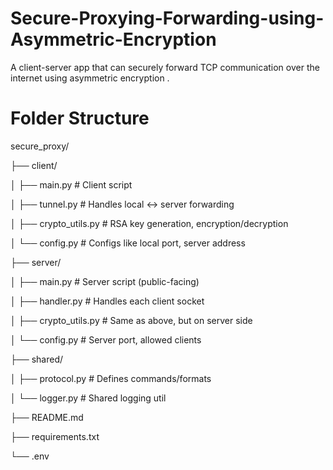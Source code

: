 # Secure-Proxying-Forwarding-using-Asymmetric-Encryption
A client-server app that can securely forward TCP communication over the internet using asymmetric encryption .

# Folder Structure

secure_proxy/

├── client/

│   ├── main.py          # Client script

│   ├── tunnel.py        # Handles local <-> server forwarding

│   ├── crypto_utils.py  # RSA key generation, encryption/decryption

│   └── config.py        # Configs like local port, server address

├── server/

│   ├── main.py          # Server script (public-facing)

│   ├── handler.py       # Handles each client socket

│   ├── crypto_utils.py  # Same as above, but on server side

│   └── config.py        # Server port, allowed clients

├── shared/

│   ├── protocol.py      # Defines commands/formats

│   └── logger.py        # Shared logging util

├── README.md

├── requirements.txt

└── .env                 
